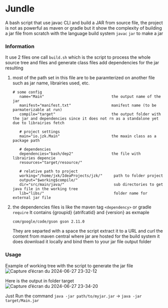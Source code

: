 # Jundle
A bash script that use javac CLI and build a JAR from source file, the project is not as powerful as maven or gradle
but it show the complexity of building a jar file from scratch with the language build system `javac` `jar` to make a jar

### Information
It use 2 files one call `build.sh` which is the script to process the whole source tree and files and generate class files add dependencies
for the jar resulting

1. most of the path set in this file are to be paramterized on another file such as jar name, librairies used, etc.
   ```
   # some config
      name="Main"                              the output name of the jar
      manifest="manifest.txt"                  manifest name (to be parmaterizable at run)
      compile="target"                         the output folder with the jar and dependencies since it does not rn as a standalone yet due to librairies fetch
      
      # project settings
      main="io.jzk.Main"                       the maain class as a package path
      
      # dependencies
      dependencies="bash/dep2"                 the file with librairies depencie
      resources="target/resource/" 
      
      # relative path to project
      working="/home/jxk/IdeaProjects/jzk/"     path to folder project
      output="$working$compile/"            
      dir="src/main/java/"                      sub directories to get java file in the working tree
      lib="libs/"                               folder name for external jar file
   ```
2. the dependencies files is like the maven tag `<dependency>` or gradle `require`
   It contains {groupid} {atrifcatid} and {version} as exmaple
   ```
   com/google/code/gson gson 2.11.0
   ```
   They are separted with a space the script extract it to a URL and curl the content from maven central where jar are hosted for the build system it does download it locally and bind them to your jar file output folder

### Usage
Example of working tree with the script to generate the jar file 
![Capture d’écran du 2024-06-27 23-32-12](https://github.com/djayke/Jundle/assets/146222213/7f83747f-e059-4ff0-abe8-e039c40774d9)

Here is the output in folder target
![Capture d’écran du 2024-06-27 23-34-20](https://github.com/djayke/Jundle/assets/146222213/b095b65d-542c-4852-bee8-beac7b9fefe8)

Just Run the command
`java -jar path/to/myjar.jar` -> `java -jar target/Main.jar`
